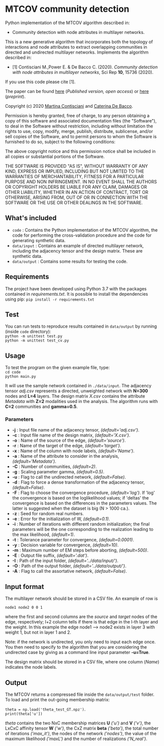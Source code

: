 # MTCOV community detection
Python implementation of the MTCOV algorithm described in:

- Community detection with node attributes in multilayer networks.

This is a new generative algorithm that incorporates both the topology of interactions and node attributes to extract overlapping communities in directed and undirected multilayer networks. 
Implements the algorithm described in:

- [1] Contisciani M.,Power E. & De Bacco C. (2020). *Community detection with node attributes in multilayer networks*,  Sci Rep **10**, 15736 (2020).  

If you use this code please cite [1].   

The paper can be found [here](https://www.nature.com/articles/s41598-020-72626-y) (_Published version, open access_) or [here](https://arxiv.org/abs/2004.09160) (_preprint_).  

Copyright (c) 2020 [Martina Contisciani](https://www.is.mpg.de/person/mcontisciani) and [Caterina De Bacco](http://cdebacco.com).

Permission is hereby granted, free of charge, to any person obtaining a copy of this software and associated documentation files (the "Software"), to deal in the Software without restriction, including without limitation the rights to use, copy, modify, merge, publish, distribute, sublicense, and/or sell copies of the Software, and to permit persons to whom the Software is furnished to do so, subject to the following conditions:

The above copyright notice and this permission notice shall be included in all copies or substantial portions of the Software.

THE SOFTWARE IS PROVIDED "AS IS", WITHOUT WARRANTY OF ANY KIND, EXPRESS OR IMPLIED, INCLUDING BUT NOT LIMITED TO THE WARRANTIES OF MERCHANTABILITY, FITNESS FOR A PARTICULAR PURPOSE AND NON INFRINGEMENT. IN NO EVENT SHALL THE AUTHORS OR COPYRIGHT HOLDERS BE LIABLE FOR ANY CLAIM, DAMAGES OR OTHER LIABILITY, WHETHER IN AN ACTION OF CONTRACT, TORT OR OTHERWISE, ARISING FROM, OUT OF OR IN CONNECTION WITH THE SOFTWARE OR THE USE OR OTHER DEALINGS IN THE SOFTWARE.

## What's included
- `code` : Contains the Python implementation of the MTCOV algorithm, the code for performing the cross-validation procedure and the code for generating synthetic data.
- `data/input` : Contains an example of directed multilayer network, including the adjacency tensor and the design matrix. These are synthetic data.
- `data/output` : Contains some results for testing the code.

## Requirements
The project have been developed using Python 3.7 with the packages contained in _requirements.txt_. It is possible to install the dependencies using pip:
`pip install -r requirements.txt`

## Test
You can run tests to reproduce results contained in `data/output` by running (inside `code` directory):  
`python -m unittest test.py`   
`python -m unittest test_cv.py`   
## Usage
To test the program on the given example file, type:  
`cd code`   
`python main.py`

It will use the sample network contained in `./data/input`. The adjacency tensor _adj.csv_ represents a directed, unweighted network with **N=300** nodes and **L=4** layers. The design matrix _X.csv_ contains the attribute _Metadata_ with **Z=2** modalities used in the analysis. The algorithm runs with **C=2** communities and **gamma=0.5**. 

### Parameters
- **-j** : Input file name of the adjacency tensor, *(default='adj.csv')*.
- **-c** : Input file name of the design matrix, *(default='X.csv')*.
- **-o** : Name of the source of the edge, *(default='source')*.
- **-r** : Name of the target of the edge, *(default='target')*.
- **-x** : Name of the column with node labels, *(default='Name')*.
- **-a** : Name of the attribute to consider in the analysis, *(default='Metadata')*.
- **-C** : Number of communities, *(default=2)*.
- **-g** : Scaling parameter gamma, *(default=0.5)*.
- **-u** : Flag to call the undirected network, *(default=False)*.
- **-d** : Flag to force a dense transformation of the adjacency tensor, *(default=False)*.
- **-F** : Flag to choose the convergence procedure, *(default='log')*. If 'log' the convergence is based on the loglikelihood values; 
            if 'deltas' the convergence is based on the differences in the parameters values. The latter is suggested 
            when the dataset is big (N > 1000 ca.).
- **-z** : Seed for random real numbers. 
- **-e** : Error for the initialization of W, *(default=0.1)*.
- **-i** : Number of iterations with different random initialization; the final parameters will be the one corresponding to the realization leading to the max likelihood, *(default=1)*.
- **-t** : Tolerance parameter for convergence, *(default=0.0001)*.
- **-y** : Decision variable for convergence, *(default=10)*.
- **-m** : Maximum number of EM steps before aborting, *(default=500)*.
- **-E** : Output file suffix, *(default='.dat')*.
- **-I** : Path of the input folder, *(default='../data/input/')*.
- **-O** : Path of the output folder, *(default='../data/output/')*.
- **-A** : Flag to call the assortative network, *(default=False)*.

## Input format
The multilayer network should be stored in a CSV file. An example of row is

`node1 node2 0 0 1`

where the first and second columns are the _source_ and _target_ nodes of the edge, respectively; l+2 column tells if there is that edge in the l-th layer and the weight. In this example the edge node1 --> node2 exists in layer 3 with weight 1, but not in layer 1 and 2.

Note: if the network is undirected, you only need to input each edge once. You then need to specify to the algorithm that you are considering the undirected case by giving as a command line input parameter **-u=True**. 

The design matrix should be stored in a CSV file, where one column (_Name_) indicates the node labels. 

## Output
The MTCOV returns a compressed file inside the `data/output/test` folder. To load and print the out-going membership matrix:

`theta = np.load('theta_test_GT.npz')`.      
`print(theta['u'])`

*theta* contains the two NxC membership matrices **U** *('u')* and **V** *('v')*, the LxCxC affinity tensor **W** *('w')*, the CxZ matrix **beta** *('beta')*, the total number of iterations *('max_it')*, the nodes of the network *('nodes')*, the value of the maximum likelihood *('maxL')* and the number of realizations *('N_real')*. 
